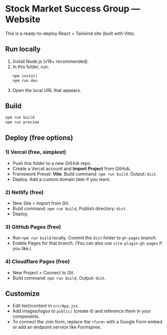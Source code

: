 # Stock Market Success Group — Website

This is a ready-to-deploy React + Tailwind site (built with Vite).

## Run locally
1. Install Node.js (v18+ recommended).
2. In this folder, run:
   ```bash
   npm install
   npm run dev
   ```
3. Open the local URL that appears.

## Build
```bash
npm run build
npm run preview
```

## Deploy (free options)

### 1) Vercel (free, simplest)
- Push this folder to a new GitHub repo.
- Create a Vercel account and **Import Project** from GitHub.
- Framework Preset: **Vite**. Build command: `npm run build`. Output: `dist`.
- Deploy. Add a custom domain later if you want.

### 2) Netlify (free)
- New Site > Import from Git.
- Build command: `npm run build`, Publish directory: `dist`.
- Deploy.

### 3) GitHub Pages (free)
- Run `npm run build` locally. Commit the `dist` folder to `gh-pages` branch.
- Enable Pages for that branch. (You can also use `vite-plugin-gh-pages` if you like.)

### 4) Cloudflare Pages (free)
- New Project > Connect to Git.
- Build command: `npm run build`, Output: `dist`.

## Customize
- Edit text/content in `src/App.jsx`.
- Add images/logos to `public/` (create it) and reference them in your components.
- To connect the Join form, replace the `<form>` with a Google Form embed or add an endpoint service like Formspree.
